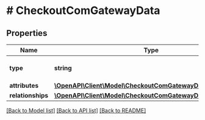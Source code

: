 # # CheckoutComGatewayData

## Properties

Name | Type | Description | Notes
------------ | ------------- | ------------- | -------------
**type** | **string** | The resource&#39;s type |
**attributes** | [**\OpenAPI\Client\Model\CheckoutComGatewayDataAttributes**](CheckoutComGatewayDataAttributes.md) |  |
**relationships** | [**\OpenAPI\Client\Model\CheckoutComGatewayDataRelationships**](CheckoutComGatewayDataRelationships.md) |  | [optional]

[[Back to Model list]](../../README.md#models) [[Back to API list]](../../README.md#endpoints) [[Back to README]](../../README.md)
